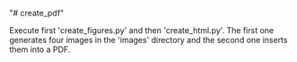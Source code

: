 "# create_pdf" 

Execute first 'create_figures.py' and then 'create_html.py'. The first one generates four images
in the 'images' directory and the second one inserts them into a PDF.
